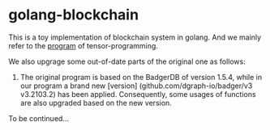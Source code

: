 # golang-blockchain
This is a toy implementation of blockchain system in golang.
And we mainly refer to the [program](https://github.com/tensor-programming/golang-blockchain.git) of tensor-programming.

We also upgrage some out-of-date parts of the original one as follows:
1. The original program is based on the BadgerDB of version 1.5.4, while in our program a brand new [version] (github.com/dgraph-io/badger/v3 v3.2103.2) has been applied.
Consequently, some usages of functions are also upgraded based on the new version. 


To be continued...

